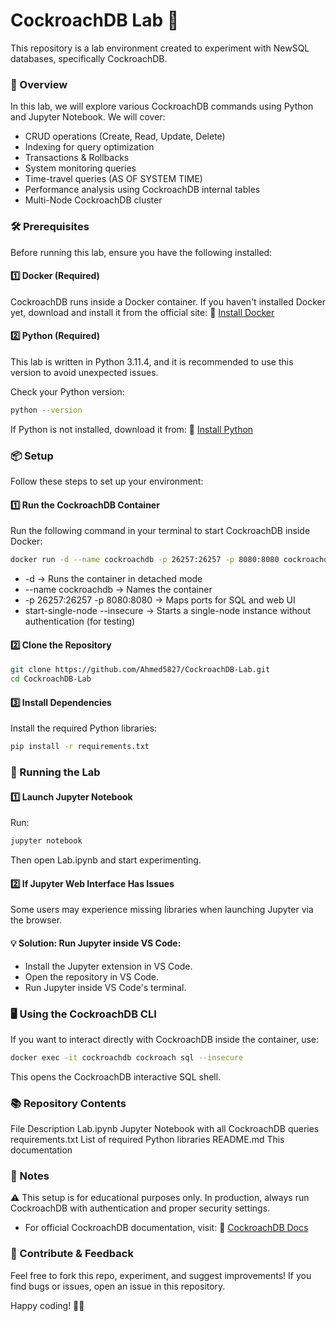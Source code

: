 # CockroachDB Lab 🐞

This repository is a lab environment created to experiment with NewSQL databases, specifically CockroachDB. 

### 📌 Overview
In this lab, we will explore various CockroachDB commands using Python and Jupyter Notebook.
We will cover:

- CRUD operations (Create, Read, Update, Delete)
- Indexing for query optimization
- Transactions & Rollbacks
- System monitoring queries
- Time-travel queries (AS OF SYSTEM TIME)
- Performance analysis using CockroachDB internal tables
- Multi-Node CockroachDB cluster

### 🛠️ Prerequisites
Before running this lab, ensure you have the following installed:

#### 1️⃣ Docker (Required)
CockroachDB runs inside a Docker container.
If you haven't installed Docker yet, download and install it from the official site:
🔗 [Install Docker](https://docs.docker.com/desktop/setup/install/windows-install/)

#### 2️⃣ Python (Required)
This lab is written in Python 3.11.4, and it is recommended to use this version to avoid unexpected issues.

Check your Python version:

```sh
python --version
```

If Python is not installed, download it from:
🔗 [Install Python](https://www.python.org/downloads/)

### 📦 Setup
Follow these steps to set up your environment:

#### 1️⃣ Run the CockroachDB Container
Run the following command in your terminal to start CockroachDB inside Docker:

```sh
docker run -d --name cockroachdb -p 26257:26257 -p 8080:8080 cockroachdb/cockroach start-single-node --insecure
```
- -d → Runs the container in detached mode
- --name cockroachdb → Names the container
- -p 26257:26257 -p 8080:8080 → Maps ports for SQL and web UI
- start-single-node --insecure → Starts a single-node instance without authentication (for testing)

#### 2️⃣ Clone the Repository
```sh
git clone https://github.com/Ahmed5827/CockroachDB-Lab.git
cd CockroachDB-Lab
```

#### 3️⃣ Install Dependencies
Install the required Python libraries:

```sh
pip install -r requirements.txt
```

### 🚀 Running the Lab

#### 1️⃣ Launch Jupyter Notebook
Run:

```sh
jupyter notebook
```
Then open Lab.ipynb and start experimenting.

#### 2️⃣ If Jupyter Web Interface Has Issues
Some users may experience missing libraries when launching Jupyter via the browser.

#### 💡 Solution: Run Jupyter inside VS Code:

- Install the Jupyter extension in VS Code.
- Open the repository in VS Code.
- Run Jupyter inside VS Code's terminal.

### 🖥️ Using the CockroachDB CLI
If you want to interact directly with CockroachDB inside the container, use:

```sh
docker exec -it cockroachdb cockroach sql --insecure
```
This opens the CockroachDB interactive SQL shell.

### 📚 Repository Contents
File	Description
Lab.ipynb	Jupyter Notebook with all CockroachDB queries
requirements.txt	List of required Python libraries
README.md	This documentation

### 📌 Notes
⚠ This setup is for educational purposes only. In production, always run CockroachDB with authentication and proper security settings.

- For official CockroachDB documentation, visit: 🔗 [CockroachDB Docs](https://www.cockroachlabs.com/docs/cockroachcloud/learn-cockroachdb-sql)

### 🌟 Contribute & Feedback
Feel free to fork this repo, experiment, and suggest improvements!
If you find bugs or issues, open an issue in this repository.

Happy coding! 🚀🐞
